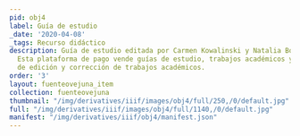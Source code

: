 ```yaml
---
pid: obj4
label: Guía de estudio
_date: '2020-04-08'
_tags: Recurso didáctico
description: Guía de estudio editada por Carmen Kowalinski y Natalia Boquet para GradeSaver.
  Esta plataforma de pago vende guías de estudio, trabajos académicos y ofrece servicios
  de edición y corrección de trabajos académicos.
order: '3'
layout: fuenteovejuna_item
collection: fuenteovejuna
thumbnail: "/img/derivatives/iiif/images/obj4/full/250,/0/default.jpg"
full: "/img/derivatives/iiif/images/obj4/full/1140,/0/default.jpg"
manifest: "/img/derivatives/iiif/obj4/manifest.json"
---
```

